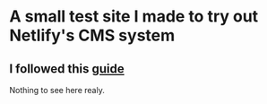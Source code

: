 # A small test site I made to try out Netlify's CMS system

## I followed this [guide](https://spiffy.tech/blog/setting-up-sapper-with-netlify-cms/)

Nothing to see here realy.
